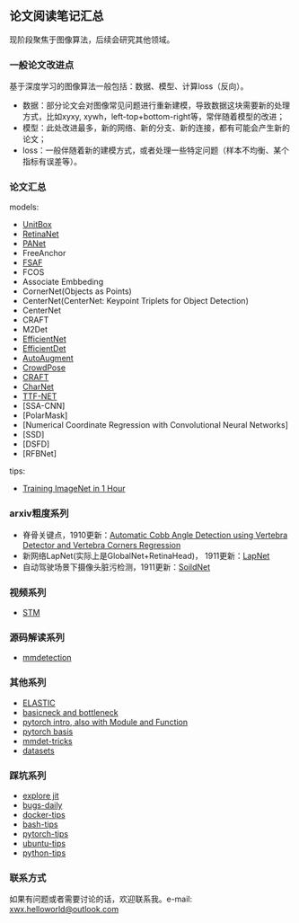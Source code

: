 ## 论文阅读笔记汇总

现阶段聚焦于图像算法，后续会研究其他领域。

### 一般论文改进点

基于深度学习的图像算法一般包括：数据、模型、计算loss（反向）。

* 数据：部分论文会对图像常见问题进行重新建模，导致数据这块需要新的处理方式，比如xyxy, xywh，left-top+bottom-right等，常伴随着模型的改进；
* 模型：此处改进最多，新的网络、新的分支、新的连接，都有可能会产生新的论文；
* loss：一般伴随着新的建模方式，或者处理一些特定问题（样本不均衡、某个指标有误差等）。

### 论文汇总

models:

- [UnitBox](papers/unitbox/unitbox.md)
- [RetinaNet](papers/retinanet/retinanet.md)
- [PANet](papers/PANet/PANet.md)
- FreeAnchor
- [FSAF](papers/FSAF/FSAF.md)
- FCOS
- Associate Embbeding
- CornerNet(Objects as Points)
- CenterNet(CenterNet: Keypoint Triplets for Object Detection)
- CenterNet
- CRAFT
- M2Det
- [EfficientNet](papers/efficientnet/efficientnet.md)
- [EfficientDet](papers/efficientdet/efficientdet.md)
- [AutoAugment](papers/autoaugment/autoaugment.md)
- [CrowdPose](papers/crowdpose/crowdpose.md)
- [CRAFT](papers/craft/craft.md)
- [CharNet](papers/charnet/charnet.md)
- [TTF-NET](papers/ttf-net/ttf-net.md)
- [SSA-CNN]
- [PolarMask]
- [Numerical Coordinate Regression with Convolutional Neural Networks]
- [SSD]
- [DSFD]
- [RFBNet]

tips:

- [Training ImageNet in 1 Hour](papers/others/train_imagenet_in_1_hour.md)

### arxiv粗度系列
- 脊骨关键点，1910更新：[Automatic Cobb Angle Detection using Vertebra Detector and Vertebra Corners Regression](papers/arxiv/vertebra.md)
- 新网络LapNet(实际上是GlobalNet+RetinaHead)， 1911更新：[LapNet](papers/arxiv/lapnet.md)
- 自动驾驶场景下摄像头脏污检测，1911更新：[SoildNet](papers/arxiv/solidnet.md)

### 视频系列

- [STM](papers/STM/STM.md)

### 源码解读系列

- [mmdetection](images/mmdet-two-stage-detector-call-stack.png)


### 其他系列
- [ELASTIC](x7x8/notes/elastic.md)
- [basicneck and bottleneck](x7x8/notes/resnet.md)
- [pytorch intro, also with Module and Function ](x7x8/pytorch_basis/pytorch.md)
- [pytorch basis](x7x8/pytorch_basis/useful_tips.md)
- [mmdet-tricks](x7x8/pytorch_basis/tricks.md)
- [datasets](x7x8/datasets.md)

### 踩坑系列

- [explore jit](x7x8/pytorch_basis/jit_bugs.md)
- [bugs-daily](x7x8/useful/bugs-daily.md)
- [docker-tips](x7x8/useful/docker.md)
- [bash-tips](x7x8/useful/bash-tips.md)
- [pytorch-tips](x7x8/useful/pytorch-tips.md)
- [ubuntu-tips](x7x8/useful/ubuntu-tips.md)
- [python-tips](x7x8/useful/python-tips.md)

### 联系方式

如果有问题或者需要讨论的话，欢迎联系我。e-mail: xwx.helloworld@outlook.com
